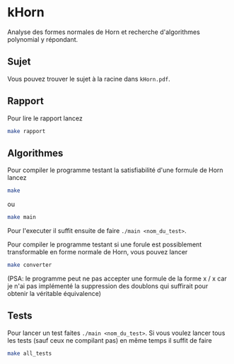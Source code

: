 # kHorn
Analyse des formes normales de Horn et recherche d'algorithmes polynomial y répondant.

## Sujet
Vous pouvez trouver le sujet à la racine dans `kHorn.pdf`.

## Rapport
Pour lire le rapport lancez 
```bash
make rapport
```
## Algorithmes
Pour compiler le programme testant la satisfiabilité d'une formule de Horn lancez
```bash
make
```
ou
```bash
make main
```

Pour l'executer il suffit ensuite de faire `./main <nom_du_test>`.

Pour compiler le programme testant si une forule est possiblement transformable en forme normale de Horn, vous pouvez lancer 
```bash
make converter
```
(PSA: le programme peut ne pas accepter une formule de la forme x \/ x car je n'ai pas implémenté la suppression des doublons qui suffirait pour obtenir la véritable équivalence)

## Tests
Pour lancer un test faites `./main <nom_du_test>`. Si vous voulez lancer tous les tests (sauf ceux ne compilant pas) en même temps il suffit de faire 
```bash
make all_tests
```
